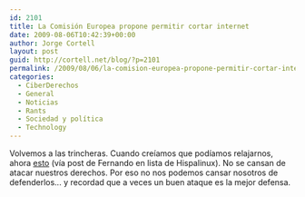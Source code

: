 ```yaml
---
id: 2101
title: La Comisión Europea propone permitir cortar internet
date: 2009-08-06T10:42:39+00:00
author: Jorge Cortell
layout: post
guid: http://cortell.net/blog/?p=2101
permalink: /2009/08/06/la-comision-europea-propone-permitir-cortar-internet/
categories:
  - CiberDerechos
  - General
  - Noticias
  - Rants
  - Sociedad y polí­tica
  - Technology
---
```

Volvemos a las trincheras. Cuando creíamos que podíamos relajarnos, ahora <a title="http://www.iptegrity.com/index.php?option=com_content&task=view&id=379&Itemid=9" href="http://www.iptegrity.com/index.php?option=com_content&task=view&id=379&Itemid=9" target="_blank">esto</a> (vía post de Fernando en lista de Hispalinux). No se cansan de atacar nuestros derechos. Por eso no nos podemos cansar nosotros de defenderlos... y recordad que a veces un buen ataque es la mejor defensa.